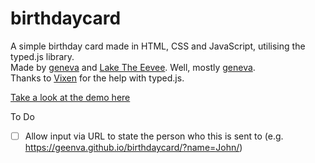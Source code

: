 # birthdaycard
A simple birthday card made in HTML, CSS and JavaScript, utilising the typed.js library.<br>
Made by [geneva](https://github.com/geenva) and [Lake The Eevee](https://github.com/LakeTheEevee). Well, mostly [geneva](https://github.com/geenva).<br>
Thanks to [Vixen](https://github.com/Vxxen) for the help with typed.js. 

[Take a look at the demo here](https://geenva.github.io/birthdaycard)

To Do

* [ ] Allow input via URL to state the person who this is sent to (e.g. https://geenva.github.io/birthdaycard/?name=John/)
